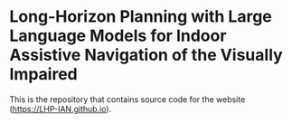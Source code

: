 # Long-Horizon Planning with Large Language Models for Indoor Assistive Navigation of the Visually Impaired

This is the repository that contains source code for the website (https://LHP-IAN.github.io).
